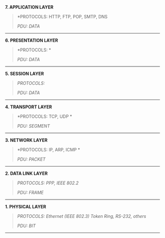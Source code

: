 __7. APPLICATION LAYER__
> *PROTOCOLS: HTTP, FTP, POP, SMTP, DNS
> 
> *PDU: DATA* 
***
__6. PRESENTATION LAYER__
> *PROTOCOLS: *
> 
> *PDU: DATA* 
***
__5. SESSION LAYER__
> *PROTOCOLS:*
> 
> *PDU: DATA*
***
__4. TRANSPORT LAYER__
> *PROTOCOLS: TCP, UDP *
> 
> *PDU: SEGMENT* 
***
__3. NETWORK LAYER__
> *PROTOCOLS: IP, ARP, ICMP *
> 
> *PDU: PACKET* 
***
__2. DATA LINK LAYER__
> *PROTOCOLS: PPP, IEEE 802.2*
> 
> *PDU: FRAME* 
***
__1. PHYSICAL LAYER__
> *PROTOCOLS: Ethernet (IEEE 802.3) Token Ring, RS-232, others*
> 
> *PDU: BIT* 
***
